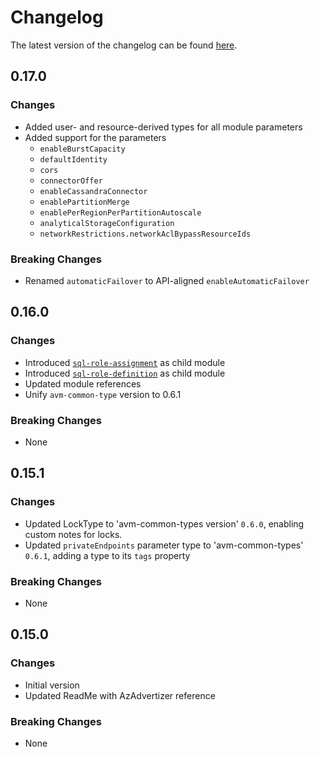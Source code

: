 # Changelog

The latest version of the changelog can be found [here](https://github.com/Azure/bicep-registry-modules/blob/main/avm/res/document-db/database-account/CHANGELOG.md).

## 0.17.0

### Changes

- Added user- and resource-derived types for all module parameters
- Added support for the parameters
  - `enableBurstCapacity`
  - `defaultIdentity`
  - `cors`
  - `connectorOffer`
  - `enableCassandraConnector`
  - `enablePartitionMerge`
  - `enablePerRegionPerPartitionAutoscale`
  - `analyticalStorageConfiguration`
  - `networkRestrictions.networkAclBypassResourceIds`

### Breaking Changes

- Renamed `automaticFailover` to API-aligned `enableAutomaticFailover`

## 0.16.0

### Changes

- Introduced [`sql-role-assignment`](/Azure/bicep-registry-modules/blob/main/avm/res/document-db/database-account/sql-role-assignment) as child module
- Introduced [`sql-role-definition`](/Azure/bicep-registry-modules/blob/main/avm/res/document-db/database-account/sql-role-definition) as child module
- Updated module references
- Unify `avm-common-type` version to 0.6.1

### Breaking Changes

- None

## 0.15.1

### Changes

- Updated LockType to 'avm-common-types version' `0.6.0`, enabling custom notes for locks.
- Updated `privateEndpoints` parameter type to 'avm-common-types' `0.6.1`, adding a type to its `tags` property

### Breaking Changes

- None

## 0.15.0

### Changes

- Initial version
- Updated ReadMe with AzAdvertizer reference

### Breaking Changes

- None
